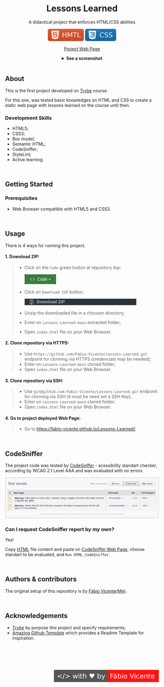 <div align=center>
  <h1>Lessons Learned</h1>
  <p>A didactical project that enforces HTML/CSS abilities</p>

  ![HMTL](assets/images/HTML-logo.svg)
  ![CSS](assets/images/CSS-logo.svg)
  
  [Project Web Page](https://fabio-vicente.github.io/Lessons-Learned/)


  <details>
    <summary>
      <strong>See a screenshot</strong>
    </summary>
    <br />
    <img src=assets/images/project-screenshot.png alt="Project Page" width=100% />
  </details>
</div>
<br />

## About

This is the first project developed on [Trybe](https://www.betrybe.com/) course.

For this one, was tested basic knowledges on HTML and CSS to create a static web page with lessons learned on the course until then.

### Development Skills

- HTML5;
- CSS3;
- Box model;
- Semantic HTML;
- CodeSniffer;
- StyleLint;
- Active learning.

<br />

## Getting Started

### Prerequisites

  - Web Browser compatible with HTML5 and CSS3.

<br />

## Usage

There is 4 ways for running this project.

#### 1. Download ZIP:
>
>  - Click on the `Code` green button at repository top;
>
>      ![Code Button](assets/images/GitHub-code-button.png)
>
>  - Click on `Download ZIP` button;
>
>      ![Code Button](assets/images/GitHub-downloadZIP-button.png)
>  
>  - Unzip the downloaded file in a choosen directory;
>  - Enter on `Lessons-Learned-main` extracted folder;
>  - Open `index.html` file on your Web Browser.

#### 2. Clone repository via HTTPS:
>
>  - Use `https://github.com/Fabio-Vicente/Lessons-Learned.git` endpoint for clonning via HTTPS (credencials may be needed);
>  - Enter on `Lessons-Learned-main` cloned folder;
>  - Open `index.html` file on your Web Browser.

#### 3. Clone repository via SSH:
>
>  - Use `git@github.com:Fabio-Vicente/Lessons-Learned.git` endpoint for clonning via SSH (it must be need set a SSH Key);
>  - Enter on `Lessons-Learned-main` cloned folder;
>  - Open `index.html` file on your Web Browser.

#### 4. Go to project deployed Web Page:
>
>  - Go to https://fabio-vicente.github.io/Lessons-Learned/;

<br />

## CodeSniffer

The project code was tested by [CodeSniffer](https://squizlabs.github.io/HTML_CodeSniffer/) - acessibility standart checker, according by WCAG 2.1 Level AAA and was evaluated with no errors

![CodeSniffer Report](assets/images/CodeSniffer-report.png)

### Can I request CodeSniffer report by my own?

Yes!

Copy [HTML](index.html) file content and paste on [CodeSniffer Web Page](https://squizlabs.github.io/HTML_CodeSniffer/), choose standart to be evaluated, and `Run HTML_CodeSniffer`.

<br />

## Authors & contributors

The original setup of this repository is by [Fábio Vicente(Me)](https://github.com/Fabio-Vicente).

<br />

## Acknowledgements

- [Trybe](https://www.betrybe.com/) by porpose this project and specify requirements;
- [Amazing Github Template](https://github.com/dec0dOS/amazing-github-template) which provides a Readme Template for inspiration.

<br />
<br />
<br />
<br />

<div align=right>

[![Code with love by Fábio Vicente](assets/images/made-with-love.svg)](https://github.com/Fabio-Vicente)

</div>

